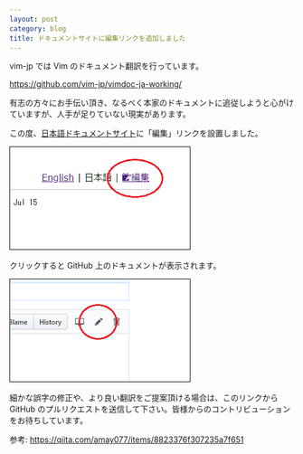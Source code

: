 ```yaml
---
layout: post
category: blog
title: ドキュメントサイトに編集リンクを追加しました
---
```

vim-jp では Vim のドキュメント翻訳を行っています。

<https://github.com/vim-jp/vimdoc-ja-working/>

有志の方々にお手伝い頂き、なるべく本家のドキュメントに追従しようと心がけていますが、人手が足りていない現実があります。

この度、[日本語ドキュメントサイト](http://vim-jp.org/vimdoc-ja/)に「編集」リンクを設置しました。

<img title="編集リンク" src="/assets/images/post-docedit1.png" style="border: solid 1px black">

クリックすると GitHub 上のドキュメントが表示されます。

<img title="編集リンク" src="/assets/images/post-docedit2.png" style="border: solid 1px black">

細かな誤字の修正や、より良い翻訳をご提案頂ける場合は、このリンクから GitHub のプルリクエストを送信して下さい。皆様からのコントリビューションをお待ちしています。

参考: <https://qiita.com/amay077/items/8823376f307235a7f651>


